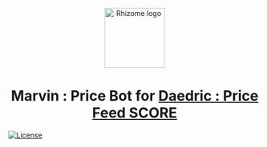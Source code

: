 <p align="center">
  <img 
    src="https://rhizomeicx.com/content/images/size/w2000/2019/05/20190501_RHIZOME-SPACE.jpg" 
    width="120px"
    alt="Rhizome logo">
</p>

<h1 align="center">Marvin : Price Bot for <a href="https://github.com/iconation/Daedric" />Daedric : Price Feed SCORE </a> </h1>

[![License](https://img.shields.io/badge/License-Apache%202.0-blue.svg)](https://opensource.org/licenses/Apache-2.0)


